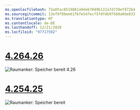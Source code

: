 ```yaml
---
ms.openlocfilehash: 73a0fac8519881a9deb7049b122a7d739ef972b4
ms.sourcegitcommit: 13ef9f89ee61fbfe547ecf5fdfdb97560a0de833
ms.translationtype: HT
ms.contentlocale: de-DE
ms.lasthandoff: 12/21/2020
ms.locfileid: "97717592"
---
```

# <a name="426"></a>[<span data-ttu-id="060ec-101">4.26</span><span class="sxs-lookup"><span data-stu-id="060ec-101">4.26</span></span>](#tab/426)

![Raumanker: Speicher bereit 4.26](../images/local-spatial-anchors-img-01.png)

# <a name="425"></a>[<span data-ttu-id="060ec-103">4.25</span><span class="sxs-lookup"><span data-stu-id="060ec-103">4.25</span></span>](#tab/425)

![Raumanker: Speicher bereit](../images/unreal-spatialanchors-store-ready.PNG)
